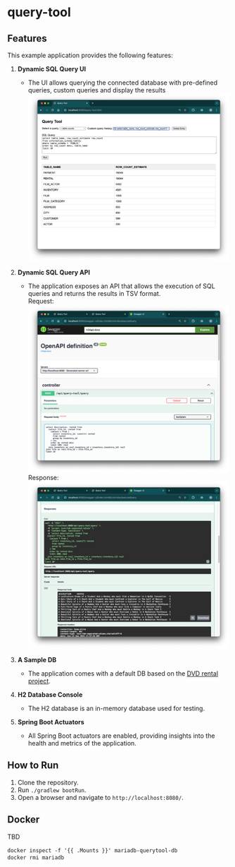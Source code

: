 # query-tool

## Features

This example application provides the following features:

1. **Dynamic SQL Query UI**
    - The UI allows querying the connected database with pre-defined queries, 
      custom queries and display the results
      ![query-tool](./doc/query-tool.png)

2. **Dynamic SQL Query API**
    - The application exposes an API that allows the execution of SQL queries  and returns the results in TSV format.  
      Request:  
      ![Query API Request](./doc/swagger1.png)  
      Response:  
      ![Query API Response](./doc/swagger2.png)

3. **A Sample DB**
    - The application comes with a default DB based on the
      [DVD rental project](https://github.com/gordonkwokkwok/DVD-Rental-PostgreSQL-Project).

4. **H2 Database Console**
    - The H2 database is an in-memory database used for testing.

5. **Spring Boot Actuators**
    - All Spring Boot actuators are enabled, providing insights into the health and metrics of the application.

## How to Run

1. Clone the repository.
2. Run `./gradlew bootRun`.
3. Open a browser and navigate to `http://localhost:8080/`.

## Docker
TBD  
```
docker inspect -f '{{ .Mounts }}' mariadb-querytool-db
docker rmi mariadb 
```
